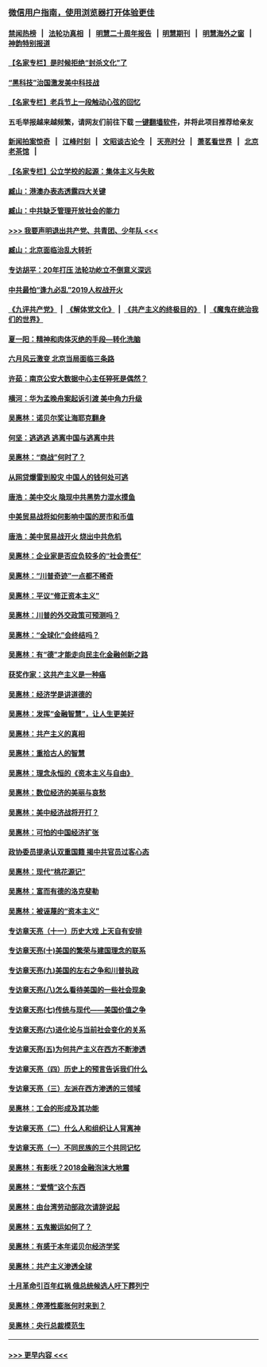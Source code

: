 ### [微信用户指南，使用浏览器打开体验更佳](https://github.com/gfw-breaker/banned-news1/blob/master/indexes/wechat-guide.md?t=0)
#### [禁闻热榜](热点新闻.md?t=0)  &nbsp;&nbsp;|&nbsp;&nbsp; [法轮功真相](https://github.com/gfw-breaker/truth/blob/master/README.md?t=0) &nbsp;&nbsp;|&nbsp;&nbsp; [明慧二十周年报告](https://github.com/gfw-breaker/mh-reports/blob/master/README.md?t=0) &nbsp;&nbsp;|&nbsp;&nbsp;[明慧期刊](https://github.com/gfw-breaker/mh-qikan) &nbsp;&nbsp;|&nbsp;&nbsp; [明慧海外之窗](https://github.com/gfw-breaker/mh-news/blob/master/README.md?t=0) &nbsp;&nbsp;|&nbsp;&nbsp; [神韵特别报道](https://github.com/gfw-breaker/mh-news/blob/master/shenyun.md?t=0)
#### [【名家专栏】是时候拒绝“封杀文化”了](../pages/nsc423/n11814093.md?t=02152156) 
#### [“黑科技”治国激发美中科技战](../pages/nsc423/n11638056.md?t=02152156) 
#### [【名家专栏】老兵节上一段触动心弦的回忆](../pages/nsc423/n11646016.md?t=02152156) 
#### 五毛举报越来越频繁，请网友们前往下载 [一键翻墙软件](https://github.com/gfw-breaker/ssr-accounts)，并将此项目推荐给亲友
#### [新闻拍案惊奇](https://github.com/gfw-breaker/banned-news1/blob/master/pages/link4.md) &nbsp;&nbsp;|&nbsp;&nbsp; [江峰时刻](https://github.com/gfw-breaker/banned-news1/blob/master/pages/link4.md) &nbsp;&nbsp;|&nbsp;&nbsp; [文昭谈古论今](https://github.com/gfw-breaker/banned-news1/blob/master/pages/link4.md) &nbsp;&nbsp;|&nbsp;&nbsp; [天亮时分](https://github.com/gfw-breaker/banned-news1/blob/master/pages/link4.md) &nbsp;&nbsp;|&nbsp;&nbsp; [萧茗看世界](https://github.com/gfw-breaker/banned-news1/blob/master/pages/link4.md) &nbsp;&nbsp;|&nbsp;&nbsp; [北京老茶馆](https://github.com/gfw-breaker/banned-news1/blob/master/pages/link4.md) &nbsp;&nbsp;|&nbsp;&nbsp; 
#### [【名家专栏】公立学校的起源：集体主义与失败](../pages/nsc423/n11601833.md?t=02152156) 
#### [臧山：港澳办表态透露四大关键](../pages/nsc423/n11421628.md?t=02152156) 
#### [臧山：中共缺乏管理开放社会的能力](../pages/nsc423/n11407457.md?t=02152156) 
#### [>>> 我要声明退出共产党、共青团、少年队 <<<](https://github.com/begood0513/goodnews/blob/master/quit/letter.md) 
#### [臧山：北京面临治乱大转折](../pages/nsc423/n11406895.md?t=02152156) 
#### [专访胡平：20年打压 法轮功屹立不倒意义深远](../pages/nsc423/n11398800.md?t=02152156) 
#### [中共最怕“逢九必乱”2019人权战开火](../pages/nsc423/n11385248.md?t=02152156) 
#### [《九评共产党》](https://github.com/begood0513/9ping.md/blob/master/README.md) &nbsp;|&nbsp; [《解体党文化》](../../../../jtdwh.md/blob/master/README.md)  &nbsp;|&nbsp; [《共产主义的终极目的》](../../../../gczydzjmd.md/blob/master/README.md) &nbsp;|&nbsp; [《魔鬼在统治我们的世界》](../../../../mgztzwmdsj.md/blob/master/README.md) 
#### [夏一阳：精神和肉体灭绝的手段—转化洗脑](../pages/nsc423/n11368250.md?t=02152156) 
#### [六月风云激变 北京当局面临三条路](../pages/nsc423/n11313668.md?t=02152156) 
#### [许茹：南京公安大数据中心主任猝死是偶然？](../pages/nsc423/n11064744.md?t=02152156) 
#### [横河：华为孟晚舟案起诉引渡 美中角力升级](../pages/nsc423/n11027230.md?t=02152156) 
#### [吴惠林：诺贝尔奖让海耶克翻身](../pages/nsc423/n10890049.md?t=02152156) 
#### [何坚：逃逃逃 逃离中国与逃离中共](../pages/nsc423/n10592891.md?t=02152156) 
#### [吴惠林：“商战”何时了？](../pages/nsc423/n10573558.md?t=02152156) 
#### [从网贷爆雷到股灾 中国人的钱何处可逃](../pages/nsc423/n10572800.md?t=02152156) 
#### [唐浩：美中交火 隐现中共黑势力混水摸鱼](../pages/nsc423/n10544040.md?t=02152156) 
#### [中美贸易战将如何影响中国的房市和币值](../pages/nsc423/n10543697.md?t=02152156) 
#### [唐浩：美中贸易战开火 烧出中共危机](../pages/nsc423/n10540126.md?t=02152156) 
#### [吴惠林：企业家是否应负较多的“社会责任”](../pages/nsc423/n10535022.md?t=02152156) 
#### [吴惠林：“川普奇迹”一点都不稀奇](../pages/nsc423/n10512808.md?t=02152156) 
#### [吴惠林：平议“修正资本主义”](../pages/nsc423/n10495724.md?t=02152156) 
#### [吴惠林：川普的外交政策可预测吗？](../pages/nsc423/n10462387.md?t=02152156) 
#### [吴惠林：“全球化”会终结吗？](../pages/nsc423/n10452838.md?t=02152156) 
#### [吴惠林：有“德”才能走向民主化金融创新之路](../pages/nsc423/n10432292.md?t=02152156) 
#### [获奖作家：这共产主义是一种癌](../pages/nsc423/n10431541.md?t=02152156) 
#### [吴惠林：经济学是讲道德的](../pages/nsc423/n10398014.md?t=02152156) 
#### [吴惠林：发挥“金融智慧”，让人生更美好](../pages/nsc423/n10375019.md?t=02152156) 
#### [吴惠林：共产主义的真相](../pages/nsc423/n10351394.md?t=02152156) 
#### [吴惠林：重拾古人的智慧](../pages/nsc423/n10337691.md?t=02152156) 
#### [吴惠林：理念永恒的《资本主义与自由》](../pages/nsc423/n10316274.md?t=02152156) 
#### [吴惠林：数位经济的美丽与哀愁](../pages/nsc423/n10292946.md?t=02152156) 
#### [吴惠林：美中经济战将开打？](../pages/nsc423/n10258825.md?t=02152156) 
#### [吴惠林：可怕的中国经济扩张](../pages/nsc423/n10219147.md?t=02152156) 
#### [政协委员提承认双重国籍 揭中共官员过客心态](../pages/nsc423/n10208809.md?t=02152156) 
#### [吴惠林：现代“桃花源记”](../pages/nsc423/n10185234.md?t=02152156) 
#### [吴惠林：富而有德的洛克斐勒](../pages/nsc423/n10142264.md?t=02152156) 
#### [吴惠林：被诬蔑的“资本主义”](../pages/nsc423/n10124816.md?t=02152156) 
#### [专访章天亮（十一）历史大戏 上天自有安排](../pages/nsc423/n10094905.md?t=02152156) 
#### [专访章天亮(十)美国的繁荣与建国理念的联系](../pages/nsc423/n10094899.md?t=02152156) 
#### [专访章天亮(九)美国的左右之争和川普执政](../pages/nsc423/n10094889.md?t=02152156) 
#### [专访章天亮(八)怎么看待美国的一些社会现象](../pages/nsc423/n10094857.md?t=02152156) 
#### [专访章天亮(七)传统与现代——美国价值之争](../pages/nsc423/n10093140.md?t=02152156) 
#### [专访章天亮(六)进化论与当前社会变化的关系](../pages/nsc423/n10092036.md?t=02152156) 
#### [专访章天亮(五)为何共产主义在西方不断渗透](../pages/nsc423/n10083620.md?t=02152156) 
#### [专访章天亮（四）历史上的预言告诉我们什么](../pages/nsc423/n10083606.md?t=02152156) 
#### [专访章天亮（三）左派在西方渗透的三领域](../pages/nsc423/n10081115.md?t=02152156) 
#### [吴惠林：工会的形成及其功能](../pages/nsc423/n10080633.md?t=02152156) 
#### [专访章天亮（二）什么人和组织让人背离神](../pages/nsc423/n10076637.md?t=02152156) 
#### [专访章天亮（一）不同民族的三个共同记忆](../pages/nsc423/n10074188.md?t=02152156) 
#### [吴惠林：有影呒？2018金融泡沫大地震](../pages/nsc423/n10040534.md?t=02152156) 
#### [吴惠林：“爱情”这个东西](../pages/nsc423/n10019423.md?t=02152156) 
#### [吴惠林：由台湾劳动部政次请辞说起](../pages/nsc423/n9979679.md?t=02152156) 
#### [吴惠林：五鬼搬运如何了？](../pages/nsc423/n9925338.md?t=02152156) 
#### [吴惠林：有感于本年诺贝尔经济学奖](../pages/nsc423/n9871883.md?t=02152156) 
#### [吴惠林：共产主义渗透全球](../pages/nsc423/n9812748.md?t=02152156) 
#### [十月革命引百年红祸 俄总统候选人吁下葬列宁](../pages/nsc423/n9810182.md?t=02152156) 
#### [吴惠林：停滞性膨胀何时来到？](../pages/nsc423/n9764136.md?t=02152156) 
#### [吴惠林：央行总裁模范生](../pages/nsc423/n9728134.md?t=02152156) 

----
#### [ >>> 更早内容 <<< ](../indexes/nsc423-earlier.md)
